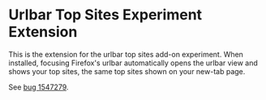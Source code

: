 # Urlbar Top Sites Experiment Extension

This is the extension for the urlbar top sites add-on experiment. When
installed, focusing Firefox's urlbar automatically opens the urlbar view and
shows your top sites, the same top sites shown on your new-tab page.

See [bug 1547279](https://bugzilla.mozilla.org/show_bug.cgi?id=1547279).

